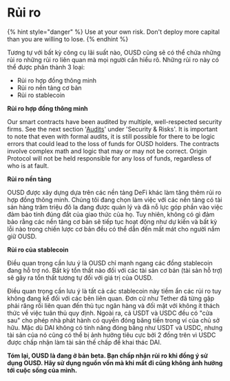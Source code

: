 # Rủi ro

{% hint style="danger" %}
Use at your own risk. Don't deploy more capital than you are willing to lose.
{% endhint %}

Tương tự với bất kỳ công cụ lãi suất nào, OUSD cũng sẽ có thể chứa những rủi ro những rủi ro liên quan mà mọi người cần hiểu rõ. Những rủi ro này có thể được phân thành 3 loại:

* Rủi ro hợp đồng thông minh
* Rủi ro nền tảng cơ bản
* Rủi ro stablecoin

**Rủi ro hợp đồng thông minh**

Our smart contracts have been audited by multiple, well-respected security firms. See the next section '[Audits](https://app.gitbook.com/@originprotocol/s/ousd/~/drafts/-MPntMcl6Yx7uv_RRwkV/security-and-risks/audits)' under 'Security & Risks'. It is important to note that even with formal audits, it is still possible for there to be logic errors that could lead to the loss of funds for OUSD holders. The contracts involve complex math and logic that may or may not be correct. Origin Protocol will not be held responsible for any loss of funds, regardless of who is at fault.

**Rủi ro nền tảng**

OUSD được xây dựng dựa trên các nền tảng DeFi khác làm tăng thêm rủi ro hợp đồng thông minh. Chúng tôi đang chọn làm việc với các nền tảng có tài sản hàng trăm triệu đô la đang được quản lý và đã nỗ lực góp phần vào việc đảm bảo tính đúng đắt của giao thức của họ. Tuy nhiên, không có gì đảm bảo rằng các nền tảng cơ bản sẽ tiếp tục hoạt động như dự kiến và bất kỳ lỗi nào trong chiến lược cơ bản đều có thể dẫn đến mất mát cho người nắm giữ OUSD.

**Rủi ro của stablecoin**

Điều quan trọng cần lưu ý là OUSD chỉ mạnh ngang các đồng stablecoin đang hỗ trợ nó. Bất kỳ tổn thất nào đối với các tài sản cơ bản (tài sản hỗ trợ) sẽ gây ra tổn thất tương tự đối với giá trị của OUSD.

Điều quan trọng cần lưu ý là tất cả các stablecoin này tiềm ẩn các rủi ro tuy không đang kể đối với các bên liên quan. Đơn cử như Tether đã từng gặp phải răng rối liên quan đến thủ tục ngân hàng và đối mặt với không ít thách thức về việc tuân thủ quy định. Ngoài ra, cả USDT và USDC đều có "cửa sau" cho phép nhà phát hành có quyền đóng băng tiền trong ví của chủ sở hữu. Mặc dù DAI không có tính năng đóng băng như USDT và USDC, nhưng tài sản của nó cũng có thể bị ảnh hưởng tiêu cực bởi 2 đồng trên vì USDC được chấp nhận làm tài sản thế chấp để khai thác DAI.

**Tóm lại, OUSD là đang ở bản beta. Bạn chấp nhận rủi ro khi đồng ý sử dụng OUSD. Hãy sử dụng nguồn vốn mà khi mất đi cũng không ảnh hưởng tới cuộc sống của mình.**







